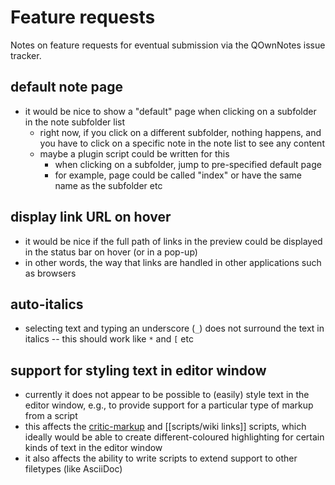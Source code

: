 # Feature requests

Notes on feature requests for eventual submission via the QOwnNotes issue tracker.

## default note page

* it would be nice to show a "default" page when clicking on a subfolder in the note subfolder list
  * right now, if you click on a different subfolder, nothing happens, and you have to click on a specific note in the note list to see any content
  * maybe a plugin script could be written for this
    * when clicking on a subfolder, jump to pre-specified default page
    * for example, page could be called "index" or have the same name as the subfolder etc

## display link URL on hover

* it would be nice if the full path of links in the preview could be displayed in the status bar on hover (or in a pop-up)
* in other words, the way that links are handled in other applications such as browsers

## auto-italics

* selecting text and typing an underscore (`_`) does not surround the text in italics -- this should work like `*` and `[` etc

## support for styling text in editor window

* currently it does not appear to be possible to (easily) style text in the editor window, e.g., to provide support for a particular type of markup from a script
* this affects the [critic-markup](https://github.com/qownnotes/scripts/tree/master/critic-markup) and [[scripts/wiki links]] scripts, which ideally would be able to create different-coloured highlighting for certain kinds of text in the editor window
* it also affects the ability to write scripts to extend support to other filetypes (like AsciiDoc)
